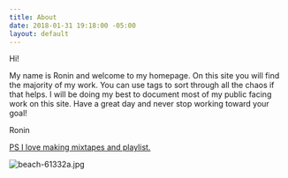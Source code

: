 ```yaml
---
title: About
date: 2018-01-31 19:18:00 -05:00
layout: default
---
```


Hi! 

My name is Ronin and welcome to my homepage. On this site you will find the majority of my work. You can use tags to sort through all the chaos if that helps. I will be doing my best to document most of my public facing work on this site. Have a great day and never stop working toward your goal!

Ronin

[PS I love making mixtapes and playlist. ](https://open.spotify.com/user/roninwood?si=a7fA3iPoT66MQub8sgIyKw)

![beach-61332a.jpg](/uploads/beach-61332a.jpg)